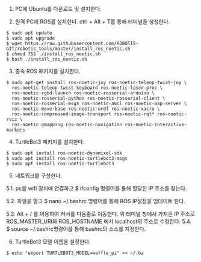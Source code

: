 1. PC에 Ubuntu를 다운로드 및 설치한다.

2. 원격 PC에 ROS를 설치한다.
ctrl + Alt + T를 통해 터미널을 생성한다.
```
$ sudo apt update
$ sudo apt upgrade
$ wget https://raw.githubusercontent.com/ROBOTIS-GIT/robotis_tools/master/install_ros_noetic.sh
$ chmod 755 ./install_ros_noetic.sh 
$ bash ./install_ros_noetic.sh
```
3. 종속 ROS 패키지를 설치한다.
```
$ sudo apt-get install ros-noetic-joy ros-noetic-teleop-twist-joy \
  ros-noetic-teleop-twist-keyboard ros-noetic-laser-proc \
  ros-noetic-rgbd-launch ros-noetic-rosserial-arduino \
  ros-noetic-rosserial-python ros-noetic-rosserial-client \
  ros-noetic-rosserial-msgs ros-noetic-amcl ros-noetic-map-server \
  ros-noetic-move-base ros-noetic-urdf ros-noetic-xacro \
  ros-noetic-compressed-image-transport ros-noetic-rqt* ros-noetic-rviz \
  ros-noetic-gmapping ros-noetic-navigation ros-noetic-interactive-markers
  ```
4. TurtleBot3 패키지를 설치한다.
```
$ sudo apt install ros-noetic-dynamixel-sdk
$ sudo apt install ros-noetic-turtlebot3-msgs
$ sudo apt install ros-noetic-turtlebot3
```
5. 네트워크를 구성한다.

5.1. pc를 wifi 장치에 연결하고 $ ifconfig   명령어를 통해 할당된 IP 주소를 찾는다.

5.2. 파일을 열고 $ nano ~/.bashrc  명령어를 통해 ROS IP설정을 업데이트 한다. 

5.3. Alt + / 를 이용하여 커서를 다음줄로 이동한다. 위 터미널 창에서 가져온 IP 주소로 ROS_MASTER_URI와 ROS_HOSTNAME 에서 localhost의 주소로 수정한다. 
5.4. $ source ~/.bashrc명령어를 통해  bashrc의 소스를 지정한다. 

6. TurtleBot3 모델 이름을 설정한다.
```
$ echo "export TURTLEBOT3_MODEL=waffle_pi" >> ~/.ba
```

